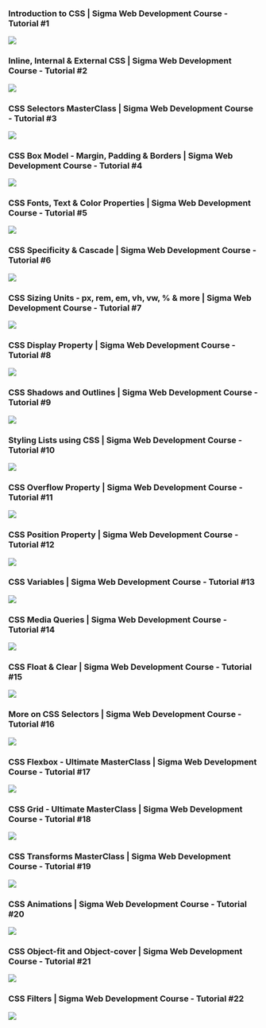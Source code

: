 <h3>Introduction to CSS | Sigma Web Development Course - Tutorial #1</h3>
<a href="https://youtu.be/1dkfuga2_Ps?si=TKBeTRE3v6PyTw_Q"><img src="https://github.com/user-attachments/assets/831bfa6e-38ae-4021-b791-787a8cd044bc"/></a>

<h3>Inline, Internal & External CSS | Sigma Web Development Course - Tutorial #2</h3>
<a href="https://youtu.be/-XwZpYIyCEA?si=XiED1OXgFr7651i5"><img src="https://github.com/user-attachments/assets/5b61b4ea-e65a-4ba9-a56b-bc7b3773c51c"/></a>

<h3>CSS Selectors MasterClass | Sigma Web Development Course - Tutorial #3</h3>
<a href="https://youtu.be/1cEG1T8beO4?si=K4U1PuRjY6jyb_PT"><img src="https://github.com/user-attachments/assets/e7e0003e-5aab-422c-839e-eeede7f7b110"/></a>

<h3>CSS Box Model - Margin, Padding & Borders | Sigma Web Development Course - Tutorial #4</h3>
<a href="https://youtu.be/Xrxd6cEajhM?si=ghZrnROv783MIi3f"><img src="https://github.com/user-attachments/assets/2dd137e3-c9f0-4b18-861f-77289de06d1d"/></a>

<h3>CSS Fonts, Text & Color Properties | Sigma Web Development Course - Tutorial #5</h3>
<a href="https://youtu.be/aFicd4-YTfo?si=w9Dd5K0RmPlkX9xa"><img src="https://github.com/user-attachments/assets/0dba4c64-0e30-43d3-b929-803880cee0b0"/></a>

<h3> CSS Specificity & Cascade | Sigma Web Development Course - Tutorial #6</h3>
<a href="https://youtu.be/uTcpbPMZlFE?si=WdAUS7ZNfTvuSQMv"><img src="https://github.com/user-attachments/assets/0500359e-499b-423d-bafd-706896f07139"/></a>

<h3>CSS Sizing Units - px, rem, em, vh, vw, % & more | Sigma Web Development Course - Tutorial #7</h3>
<a href="https://youtu.be/nkaAJYfRDVk?si=63HbCPrYJtMh9Tu2"><img src="https://github.com/user-attachments/assets/028ebe6a-b0fd-443d-a302-38fa45eba5dc"/></a>

<h3>CSS Display Property | Sigma Web Development Course - Tutorial #8</h3>
<a href="https://youtu.be/hRHV5cjEB1w?si=cZIjzDP2eJu9V9gD"><img src="https://github.com/user-attachments/assets/50725dbd-b328-4957-a077-c0e2a94be8ca"/></a>

<h3>CSS Shadows  and Outlines | Sigma Web Development Course - Tutorial #9</h3>
<a href="https://youtu.be/BZJcNU648Tc?si=hSx5noxVBLDfNZB3"><img src="https://github.com/user-attachments/assets/2337b5e7-6d2c-482d-888e-ac731f7e85bd"/></a>

<h3> Styling Lists using CSS | Sigma Web Development Course - Tutorial #10</h3>
<a href="https://youtu.be/ZIofkptpXO8?si=jyMZWV99i4R50zlh"><img src="https://github.com/user-attachments/assets/417f9f88-f245-4a8a-9353-0c577182fa05"/></a>

<h3> CSS Overflow Property | Sigma Web Development Course - Tutorial #11</h3>
<a href="https://youtu.be/ntlawluDB-c?si=obW8TEScmQ6CD74c"><img src="https://github.com/user-attachments/assets/c01de6b5-cad8-4d16-8d21-e063955b9dc5"/></a>

<h3> CSS Position Property  | Sigma Web Development Course - Tutorial #12</h3>
<a href="https://youtu.be/cOw6tgH6P20?si=lDgznxsmobmYrwMW"><img src="https://github.com/user-attachments/assets/9d49ea80-ef2b-4156-a672-fd4e329bb93f"/></a>

<h3>CSS Variables | Sigma Web Development Course - Tutorial #13</h3>
<a href="https://youtu.be/ovRU9xHfly4?si=fgD4-wAs6yy2KDNF"><img src="https://github.com/user-attachments/assets/7e1bdd97-4c16-48cb-9f12-7d836a8462e7"/></a>

<h3> CSS Media Queries | Sigma Web Development Course - Tutorial #14</h3>
<a href="https://youtu.be/eHye3PxH4jU?si=5fhdBa9RbM3Hkd1Z"><img src="https://github.com/user-attachments/assets/74fabe44-aecf-4903-b5f8-813fd345451e"/></a>

<h3>CSS Float & Clear | Sigma Web Development Course - Tutorial #15</h3>
<a href="https://youtu.be/6_UoTF7njLM?si=kOiULowEAuD0GLgd"><img src="https://github.com/user-attachments/assets/635ca6e1-9c0c-42ea-ab80-b1818db26723"/></a>

<h3>More on CSS Selectors | Sigma Web Development Course - Tutorial #16</h3>
<a href="https://youtu.be/L8NfSewTfxY?si=2pX4yQhi6SJJw_0r"><img src="https://github.com/user-attachments/assets/05a4179a-a05f-41c4-8857-a33f0db2b55b"/></a>

<h3>CSS Flexbox - Ultimate MasterClass | Sigma Web Development Course - Tutorial #17</h3>
<a href="https://youtu.be/DWk2mndNTHY?si=MANC7viWjF-hGciA"><img src="https://github.com/user-attachments/assets/dfb7f233-d13b-4c4a-a854-f40011781773"/></a>

<h3>CSS Grid - Ultimate MasterClass | Sigma Web Development Course - Tutorial #18</h3>
<a href="https://youtu.be/7AgEjgUtho4?si=fZ30fk69CCmdm-qC"><img src="https://github.com/user-attachments/assets/ecb065f4-a6a6-42e6-a3a0-722dfdc51202"/></a>

<h3>CSS Transforms MasterClass | Sigma Web Development Course - Tutorial #19</h3>
<a href="https://youtu.be/GGlzzLTLzxs?si=rcqRhibbuvhjcIz8"><img src="https://github.com/user-attachments/assets/da2ca2df-428b-4e0d-b740-31eebd1b14d9"/></a>

<h3>CSS Animations | Sigma Web Development Course - Tutorial #20</h3>
<a href="https://youtu.be/cDLVIoXW-OQ?feature=shared"><img src="https://github.com/user-attachments/assets/d3f9c407-0764-4da6-b141-3d60e39b4e01"/></a>

<h3>CSS Object-fit and Object-cover | Sigma Web Development Course - Tutorial #21</h3>
<a href="https://youtu.be/ognrhoi0C-w?feature=shared"><img src="https://github.com/user-attachments/assets/9724b603-a50f-4e9f-bba4-c553f69d88f0"></a>

<h3>CSS Filters | Sigma Web Development Course - Tutorial #22</h3>
<a href="https://youtu.be/tSzDHVWG1hI?feature=shared"><img src="https://github.com/user-attachments/assets/58bd4ad0-d667-4753-8561-63a0a4060742"/></a>

